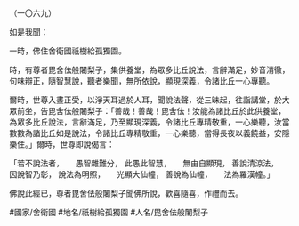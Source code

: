 （一〇六九）

如是我聞：

一時，佛住舍衛國祇樹給孤獨園。

時，有尊者毘舍佉般闍梨子，集供養堂，為眾多比丘說法，言辭滿足，妙音清徹，句味辯正，隨智慧說，聽者樂聞，無所依說，顯現深義，令諸比丘一心專聽。

爾時，世尊入晝正受，以淨天耳過於人耳，聞說法聲，從三昧起，往詣講堂，於大眾前坐，告毘舍佉般闍梨子：「善哉！善哉！毘舍佉！汝能為諸比丘於此供養堂，為眾多比丘說法，言辭滿足，乃至顯現深義，令諸比丘專精敬重，一心樂聽，汝當數數為諸比丘如是說法，令諸比丘專精敬重，一心樂聽，當得長夜以義饒益，安隱樂住。」爾時，世尊即說偈言：

「若不說法者，　　愚智雜難分，
此愚此智慧，　　無由自顯現，
善說清涼法，　　因說智乃彰，
說法為明照，　　光顯大仙幢，
善說為仙幢，　　法為羅漢幢。」

佛說此經已，尊者毘舍佉般闍梨子聞佛所說，歡喜隨喜，作禮而去。

#國家/舍衛國
#地名/祇樹給孤獨園
#人名/毘舍佉般闍梨子
